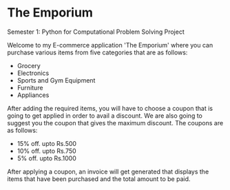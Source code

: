 # The Emporium
Semester 1: Python for Computational Problem Solving Project

Welcome to my E-commerce application 'The Emporium' where you can purchase various items from five categories that are as follows:
* Grocery
* Electronics
* Sports and Gym Equipment
* Furniture
* Appliances

After adding the required items, you will have to choose a coupon that is going to get applied in order to avail a discount. We are also going to suggest you the coupon that gives the maximum discount. The coupons are as follows:
* 15% off. upto Rs.500
* 10% off. upto Rs.750
* 5% off. upto Rs.1000

After applying a coupon, an invoice will get generated that displays the items that have been purchased and the total amount to be paid.
